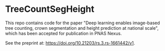 # TreeCountSegHeight

This repo contains code for the paper "Deep learning enables image-based tree counting, crown segmentation and height prediction at national scale", which has been accepted for publication in PNAS Nexus.

See the preprint at: https://doi.org/10.21203/rs.3.rs-1661442/v1.
